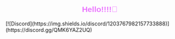 <h2 style="font-family: 'Lilita One', sans-serif; color: #eb76ff; text-align: center;">Hello!!!!👋</h2>
[![Discord](https://img.shields.io/discord/1203767982157733888)](https://discord.gg/QMK6YAZ2UQ)